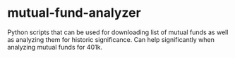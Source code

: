 # mutual-fund-analyzer
Python scripts that can be used for downloading list of mutual funds as well as analyzing them for historic significance.  Can help significantly when analyzing mutual funds for 401k.
